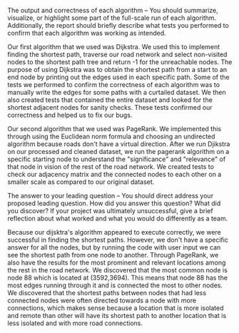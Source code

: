 The output and correctness of each algorithm – You should summarize, visualize, or highlight some part of the full-scale run of each algorithm. Additionally, the report should briefly describe what tests you performed to confirm that each algorithm was working as intended.

Our first algorithm that we used was Dijkstra. We used this to implement finding the shortest path, traverse our road network and select non-visited nodes to the shortest path tree and return -1 for the unreachable nodes. The purpose of using Dijkstra was to obtain the shortest path from a start to an end node by printing out the edges used in each specific path. Some of the tests we performed to confirm the correctness of each algorithm was to manually write the edges for some paths with a curtailed dataset. We then also created tests that contained the entire dataset and looked for the shortest adjacent nodes for sanity checks. These tests confirmed our correctness and helped us to fix our bugs.

Our second algorithm that we used was PageRank. We implemented this through using the Euclidean norm formula and choosing an undirected algorithm because roads don't have a virtual direction. After we run Djikstra on our processed and cleaned dataset, we run the pagerank algorithm on a specific starting node to understand the "significance" and "relevance" of that node in vision of the rest of the road network. We created tests to check our adjacency matrix and the connected nodes to each other on a smaller scale as compared to our original dataset.

The answer to your leading question – You should direct address your proposed leading question. How did you answer this question? What did you discover? If your project was ultimately unsuccessful, give a brief reflection about what worked and what you would do differently as a team.

Because our dijsktra's algorithm appeared to execute correctly, we were successful in finding the shortest paths. However, we don't have a specific answer for all the nodes, but by running the code with user input we can see the shortest path from one node to another. Through PageRank, we also have the results for the most prominent and relevant locations among the rest in the road network. We discovered that the most common node is node 88 which is located at (3592,3694). This means that node 88 has the most edges running through it and is connected the most to other nodes. We discovered that the shortest paths between nodes that had less connected nodes were often directed towards a node with more connections, which makes sense because a location that is more isolated and remote than other will have its shortest path to another location that is less isolated and with more road connections.
